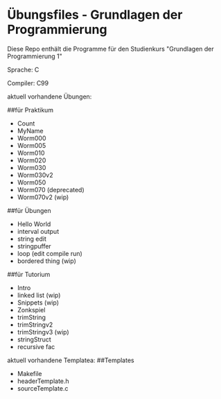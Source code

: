 Übungsfiles - Grundlagen der Programmierung
===========================================
Diese Repo enthält die Programme für den Studienkurs "Grundlagen der Programmierung 1"


Sprache:  C

Compiler: C99



aktuell vorhandene Übungen:

##für Praktikum
* Count
* MyName
* Worm000
* Worm005
* Worm010
* Worm020
* Worm030
* Worm030v2
* Worm050
* Worm070 (deprecated)
* Worm070v2 (wip)

##für Übungen
* Hello World
* interval output
* string edit
* stringpuffer
* loop (edit compile run)
* bordered thing (wip)

##für Tutorium
* Intro
* linked list (wip)
* Snippets (wip)
* Zonkspiel
* trimString
* trimStringv2
* trimStringv3 (wip)
* stringStruct
* recursive fac

aktuell vorhandene Templatea:
##Templates
* Makefile
* headerTemplate.h
* sourceTemplate.c

